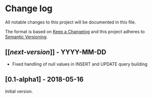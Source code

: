 # Change log
All notable changes to this project will be documented in this file.

The format is based on [Keep a Changelog](http://keepachangelog.com/)
and this project adheres to [Semantic Versioning](http://semver.org/).

## [[*next-version*]] - YYYY-MM-DD
- Fixed handling of null values in INSERT and UPDATE query building

## [0.1-alpha1] - 2018-05-16
Initial version.
